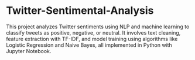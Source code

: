 # Twitter-Sentimental-Analysis
This project analyzes Twitter sentiments using NLP and machine learning to classify tweets as positive, negative, or neutral. It involves text cleaning, feature extraction with TF-IDF, and model training using algorithms like Logistic Regression and Naive Bayes, all implemented in Python with Jupyter Notebook.

